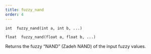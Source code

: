 ```yaml
---
title: fuzzy_nand
order: 4
---
```

`int  fuzzy_nand(int a, int b, ...)`

`float  fuzzy_nand(float a, float b, ...)`

Returns the fuzzy “NAND” (Zadeh NAND) of the input fuzzy values.
